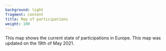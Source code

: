 ```yaml
---
background: light
fragment: content
title: Map of participations
weight: 100
---
```


This map shows the current state of participations in Europe.
This map was updated on the 19th of May 2021.
